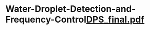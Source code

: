 # Water-Droplet-Detection-and-Frequency-Control[DPS_final.pdf](https://github.com/user-attachments/files/16106581/DPS_final.pdf)
